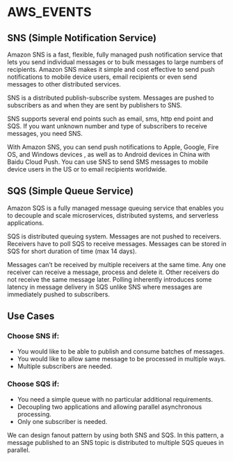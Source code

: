 # AWS_EVENTS


## SNS (Simple Notification Service)

Amazon SNS is a fast, flexible, fully managed push notification service that lets you send individual messages or to bulk messages to large numbers of recipients. Amazon SNS makes it simple and cost effective to send push notifications to mobile device users, email recipients or even send messages to other distributed services.

SNS is a distributed publish-subscribe system. Messages are pushed to subscribers as and when they are sent by publishers to SNS.

SNS supports several end points such as email, sms, http end point and SQS. If you want unknown number and type of subscribers to receive messages, you need SNS.

With Amazon SNS, you can send push notifications to Apple, Google, Fire OS, and Windows devices , as well as to Android devices in China with Baidu Cloud Push. You can use SNS to send SMS messages to mobile device users in the US or to email recipients worldwide.


## SQS (Simple Queue Service)

Amazon SQS is a fully managed message queuing service that enables you to decouple and scale microservices, distributed systems, and serverless applications.

SQS is distributed queuing system. Messages are not pushed to receivers. Receivers have to poll SQS to receive messages. Messages can be stored in SQS for short duration of time (max 14 days).

Messages can’t be received by multiple receivers at the same time. Any one receiver can receive a message, process and delete it. Other receivers do not receive the same message later. Polling inherently introduces some latency in message delivery in SQS unlike SNS where messages are immediately pushed to subscribers.


## **Use Cases**

### **Choose SNS if**:

* You would like to be able to publish and consume batches of messages.
* You would like to allow same message to be processed in multiple ways.
* Multiple subscribers are needed.
### **Choose SQS if**:

* You need a simple queue with no particular additional requirements.
* Decoupling two applications and allowing parallel asynchronous processing.
* Only one subscriber is needed.

 We can design fanout pattern by using both SNS and SQS. In this pattern, a message published to an SNS topic is distributed to multiple SQS queues in parallel.



